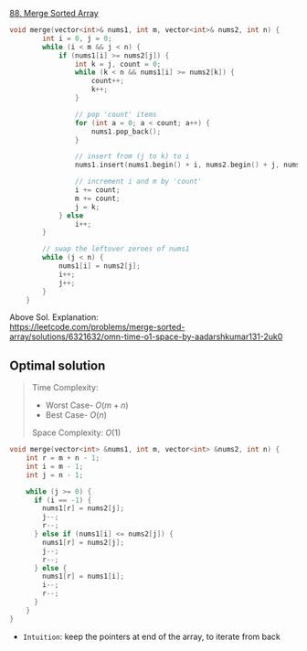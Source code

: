 [88. Merge Sorted Array](https://leetcode.com/problems/merge-sorted-array/description/)

```cpp
void merge(vector<int>& nums1, int m, vector<int>& nums2, int n) {
        int i = 0, j = 0;
        while (i < m && j < n) {
            if (nums1[i] >= nums2[j]) {
                int k = j, count = 0;
                while (k < n && nums1[i] >= nums2[k]) {
                    count++;
                    k++;
                }

                // pop 'count' items
                for (int a = 0; a < count; a++) {
                    nums1.pop_back();
                }

                // insert from (j to k) to i
                nums1.insert(nums1.begin() + i, nums2.begin() + j, nums2.begin() + k);

                // increment i and m by 'count'
                i += count;
                m += count;
                j = k;
            } else
                i++;
        }

        // swap the leftover zeroes of nums1
        while (j < n) {
            nums1[i] = nums2[j];
            i++;
            j++;
        }
    }
```
Above Sol. Explanation:   
https://leetcode.com/problems/merge-sorted-array/solutions/6321632/omn-time-o1-space-by-aadarshkumar131-2uk0

## Optimal solution
>  Time Complexity:  
>  - Worst Case- $O(m+n)$
>  - Best Case- $O(n)$  
> 
>  Space Complexity: $O(1)$
```cpp
void merge(vector<int> &nums1, int m, vector<int> &nums2, int n) {
    int r = m + n - 1;
    int i = m - 1;
    int j = n - 1;

    while (j >= 0) {
      if (i == -1) {
        nums1[r] = nums2[j];
        j--;
        r--;
      } else if (nums1[i] <= nums2[j]) {
        nums1[r] = nums2[j];
        j--;
        r--;
      } else {
        nums1[r] = nums1[i];
        i--;
        r--;
      }
    }
}
```
- `Intuition`: keep the pointers at end of the array, to iterate from back